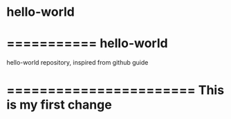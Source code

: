 # hello-world

===========
hello-world
===========

hello-world repository, inspired from github guide

=======================
This is my first change
=======================
